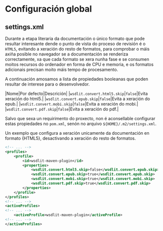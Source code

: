<!--
  #%L
  AMTEGA WsdlIT Maven Plugin
  %%
  Copyright (C) 2021 - 2022 Axencia para a Modernización Tecnolóxica de Galicia (AMTEGA) - Xunta de Galicia
  %%
  This file is part of "wsdlit".
  
  "wsdlit" is free software: you can redistribute it and/or modify
  it under the terms of:
  European Union Public License, either Version 1.2 or – as soon
  they will be approved by the European Commission - subsequent versions of
  the EUPL;
  
  "wsdlit" is distributed in the hope that it will be useful,
  but WITHOUT ANY WARRANTY; without even the implied warranty of
  MERCHANTABILITY or FITNESS FOR A PARTICULAR PURPOSE. See the
  European Union Public License for more details.
  
  You may obtain a copy of tce European Union Public Licence at:
  http://joinup.ec.europa.eu/software/page/eupl/licence-eupl
  #L%
  -->

Configuración global
====================

## settings.xml
Durante a etapa literaria da documentación o único formato que pode resultar interesante dende o punto de vista do proceso de revisión é o `HTML5`,
evitando a xeración do resto de formatos,
para comprobar o máis axiña posible no navegador se a documentación se renderiza correctamente,
xa que cada formato se xera nunha fase e se consumen moitos recursos do ordenador en forma de CPU e memoria,
e os formatos adicionais precisan moito máis tempo de procesamento.

A continuación amosamos a lista de propiedades booleanas que poden resultar de interese para o desenvolvedor.

|Nome|Por defecto|Descrición|
|`wsdlit.convert.html5.skip`|`false`|Evita xeración do html5.|
|`wsdlit.convert.epub.skip`|`false`|Evita a xeración do epub.|
|`wsdlit.convert.mobi.skip`|`false`|Evita a xeración do mobi.|
|`wsdlit.convert.pdf.skip`|`false`|Evita a xeración do pdf.|

Salvo que sexa un requirimento do proxecto,
non é aconsellable configurar estas propiedades no `pom.xml`,
senón no arquivo `${HOME}/.m2/settings.xml`.

Un exemplo que configura a xeración unicamente da documentación en formato {HTML5},
desactivando a xeración do resto de formatos.

```xml
<!-- ... -->
<profiles>
    <profile>
        <id>wsdlit-maven-plugin</id>
        <properties>
            <wsdlit.convert.html5.skip>false</wsdlit.convert.epub.skip>
            <wsdlit.convert.epub.skip>true</wsdlit.convert.epub.skip>
            <wsdlit.convert.mobi.skip>true</wsdlit.convert.mobi.skip>
            <wsdlit.convert.pdf.skip>true</wsdlit.convert.pdf.skip>
        </properties>
    </profile>
</profiles>
<!-- ... -->
<activeProfiles>
<!-- ... -->
    <activeProfile>wsdlit-maven-plugin</activeProfile>
<!-- ... -->
</activeProfiles>
```

